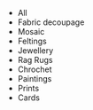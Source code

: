 * All
* Fabric decoupage
* Mosaic
* Feltings
* Jewellery
* Rag Rugs
* Chrochet
* Paintings
* Prints
* Cards
